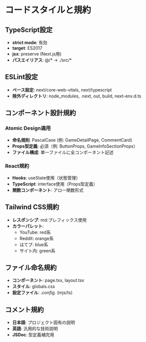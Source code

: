 # コードスタイルと規約

## TypeScript設定
- **strict mode**: 有効
- **target**: ES2017
- **jsx**: preserve (Next.js用)
- **パスエイリアス**: @/* → ./src/*

## ESLint設定
- **ベース設定**: next/core-web-vitals, next/typescript
- **除外ディレクトリ**: node_modules, .next, out, build, next-env.d.ts

## コンポーネント設計規約
### Atomic Design適用
- **命名規則**: PascalCase (例: GameDetailPage, CommentCard)
- **Props型定義**: 必須（例: ButtonProps, GameInfoSectionProps）
- **ファイル構成**: 単一ファイルに全コンポーネント記述

### React規約
- **Hooks**: useState使用（状態管理）
- **TypeScript**: interface使用（Props型定義）
- **関数コンポーネント**: アロー関数形式

## Tailwind CSS規約
- **レスポンシブ**: md:プレフィックス使用
- **カラーパレット**: 
  - YouTube: red系
  - Reddit: orange系  
  - はてブ: blue系
  - サイト内: green系

## ファイル命名規約
- **コンポーネント**: page.tsx, layout.tsx
- **スタイル**: globals.css
- **設定ファイル**: *.config.* (mjs/ts)

## コメント規約
- **日本語**: プロジェクト固有の説明
- **英語**: 汎用的な技術説明
- **JSDoc**: 型定義補完用
